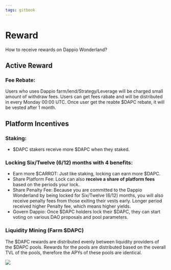 ```yaml
---
tags: gitbook
---
```


# Reward 
        
How to receive rewards on Dappio Wonderland? 
        
## Active Reward

### Fee Rebate: 
Users who uses Dappio farm/lend/Strategy/Leverage will be charged small amount of withdraw fees. Users can get fees rabate and will be distributed in every Monday 00:00 UTC. Once user get the reabte $DAPC rebate, it will be vested after 1 month.


## Platform Incentives



### Staking:

- $DAPC stakers receive more $DAPC when they staked. 

### Locking Six/Twelve (6/12) months with 4 benefits:

- Earn more $CARROT: Just like staking, locking can earn more $DAPC. 
- Share Platform Fee:  Lock can also **receive a share of platform fees** based on the periods your lock. 
- Share Penalty Fee: Because you are committed to the Dappio Wonderland by being locked for Six/Twelve (6/12) months, you will also receive penalty fees from those exiting their vests early. Longer period received higher Penalty fee, which means higher yields.
- Govern Dappio: Once $DAPC holders lock their $DAPC, they can start voting on various DAO proposals and pool parameters.

 
### Liquidity Mining (Farm $DAPC)     

The $DAPC rewards are distributed evenly between liquidity providers of the $DAPC pools. Rewards for the pools are distributed based on the overall TVL of the pools, therefore the APYs of these pools are identical.


![](https://hackmd.io/_uploads/H1mm-uzP9.png)




